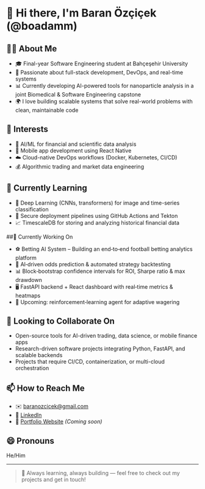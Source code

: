 # 👋 Hi there, I'm Baran Özçiçek (@boadamm)

## 👨‍💻 About Me
- 🎓 Final-year Software Engineering student at Bahçeşehir University
- 🔧 Passionate about full-stack development, DevOps, and real-time systems
- 📊 Currently developing AI-powered tools for nanoparticle analysis in a joint Biomedical & Software Engineering capstone
- 🌍 I love building scalable systems that solve real-world problems with clean, maintainable code

## 👀 Interests
- 🤖 AI/ML for financial and scientific data analysis  
- 📱 Mobile app development using React Native  
- ☁️ Cloud-native DevOps workflows (Docker, Kubernetes, CI/CD)
- 💰 Algorithmic trading and market data engineering

## 🌱 Currently Learning
- 🧠 Deep Learning (CNNs, transformers) for image and time-series classification  
- 🔐 Secure deployment pipelines using GitHub Actions and Tekton  
- 📈 TimescaleDB for storing and analyzing historical financial data

##🚧 Currently Working On
- ⚽ Betting AI System – Building an end‑to‑end football betting analytics platform
- 🔮 AI‑driven odds prediction & automated strategy backtesting
- 📊 Block‑bootstrap confidence intervals for ROI, Sharpe ratio & max drawdown
- 🖥️ FastAPI backend + React dashboard with real‑time metrics & heatmaps
- 🧠 Upcoming: reinforcement‑learning agent for adaptive wagering


## 💞️ Looking to Collaborate On
- Open-source tools for AI-driven trading, data science, or mobile finance apps  
- Research-driven software projects integrating Python, FastAPI, and scalable backends  
- Projects that require CI/CD, containerization, or multi-cloud orchestration

## 📫 How to Reach Me
- ✉️ baranozcicek@gmail.com  
- 💼 [LinkedIn](www.linkedin.com/in/baran-özçiçek-049737143)  
- 🔗 [Portfolio Website](#) *(Coming soon)*

## 😄 Pronouns
He/Him


---

> 🚀 Always learning, always building — feel free to check out my projects and get in touch!
